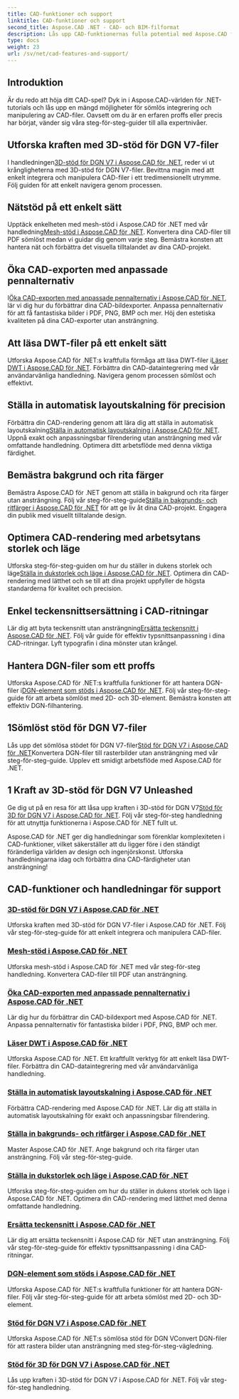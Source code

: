 ```yaml
---
title: CAD-funktioner och support
linktitle: CAD-funktioner och support
second_title: Aspose.CAD .NET - CAD- och BIM-filformat
description: Lås upp CAD-funktionernas fulla potential med Aspose.CAD för .NET-tutorials. Lär dig 3D-stöd för DGN V7, meshhantering, pennanpassning och mer utan ansträngning.
type: docs
weight: 23
url: /sv/net/cad-features-and-support/
---
```


## Introduktion

Är du redo att höja ditt CAD-spel? Dyk in i Aspose.CAD-världen för .NET-tutorials och lås upp en mängd möjligheter för sömlös integrering och manipulering av CAD-filer. Oavsett om du är en erfaren proffs eller precis har börjat, vänder sig våra steg-för-steg-guider till alla expertnivåer.

## Utforska kraften med 3D-stöd för DGN V7-filer

 I handledningen[3D-stöd för DGN V7 i Aspose.CAD för .NET](./3d-support-for-dgn-v7/), reder vi ut krångligheterna med 3D-stöd för DGN V7-filer. Bevittna magin med att enkelt integrera och manipulera CAD-filer i ett tredimensionellt utrymme. Följ guiden för att enkelt navigera genom processen.

## Nätstöd på ett enkelt sätt

 Upptäck enkelheten med mesh-stöd i Aspose.CAD för .NET med vår handledning[Mesh-stöd i Aspose.CAD för .NET](./mesh-support/). Konvertera dina CAD-filer till PDF sömlöst medan vi guidar dig genom varje steg. Bemästra konsten att hantera nät och förbättra det visuella tilltalandet av dina CAD-projekt.

## Öka CAD-exporten med anpassade pennalternativ

 I[Öka CAD-exporten med anpassade pennalternativ i Aspose.CAD för .NET](./pen-support-in-export/), lär vi dig hur du förbättrar dina CAD-bildexporter. Anpassa pennalternativ för att få fantastiska bilder i PDF, PNG, BMP och mer. Höj den estetiska kvaliteten på dina CAD-exporter utan ansträngning.

## Att läsa DWT-filer på ett enkelt sätt

Utforska Aspose.CAD för .NET:s kraftfulla förmåga att läsa DWT-filer i[Läser DWT i Aspose.CAD för .NET](./reading-dwt/). Förbättra din CAD-dataintegrering med vår användarvänliga handledning. Navigera genom processen sömlöst och effektivt.

## Ställa in automatisk layoutskalning för precision

 Förbättra din CAD-rendering genom att lära dig att ställa in automatisk layoutskalning[Ställa in automatisk layoutskalning i Aspose.CAD för .NET](./setting-auto-layout-scaling/). Uppnå exakt och anpassningsbar filrendering utan ansträngning med vår omfattande handledning. Optimera ditt arbetsflöde med denna viktiga färdighet.

## Bemästra bakgrund och rita färger

 Bemästra Aspose.CAD för .NET genom att ställa in bakgrund och rita färger utan ansträngning. Följ vår steg-för-steg-guide[Ställa in bakgrunds- och ritfärger i Aspose.CAD för .NET](./setting-background-and-drawing-colors/) för att ge liv åt dina CAD-projekt. Engagera din publik med visuellt tilltalande design.

## Optimera CAD-rendering med arbetsytans storlek och läge

Utforska steg-för-steg-guiden om hur du ställer in dukens storlek och läge[Ställa in dukstorlek och läge i Aspose.CAD för .NET](./setting-canvas-size-and-mode/). Optimera din CAD-rendering med lätthet och se till att dina projekt uppfyller de högsta standarderna för kvalitet och precision.

## Enkel teckensnittsersättning i CAD-ritningar

 Lär dig att byta teckensnitt utan ansträngning[Ersätta teckensnitt i Aspose.CAD för .NET](./substituting-fonts/). Följ vår guide för effektiv typsnittsanpassning i dina CAD-ritningar. Lyft typografin i dina mönster utan krångel.

## Hantera DGN-filer som ett proffs

 Utforska Aspose.CAD för .NET:s kraftfulla funktioner för att hantera DGN-filer i[DGN-element som stöds i Aspose.CAD för .NET](./supported-dgn-elements/). Följ vår steg-för-steg-guide för att arbeta sömlöst med 2D- och 3D-element. Bemästra konsten att effektiv DGN-filhantering.

## 1Sömlöst stöd för DGN V7-filer

 Lås upp det sömlösa stödet för DGN V7-filer[Stöd för DGN V7 i Aspose.CAD för .NET](./support-for-dgn-v7/)Konvertera DGN-filer till rasterbilder utan ansträngning med vår steg-för-steg-guide. Upplev ett smidigt arbetsflöde med Aspose.CAD för .NET.

## 1 Kraft av 3D-stöd för DGN V7 Unleashed

 Ge dig ut på en resa för att låsa upp kraften i 3D-stöd för DGN V7[Stöd för 3D för DGN V7 i Aspose.CAD för .NET](./support-of-3d-for-dgn-v7/). Följ vår steg-för-steg handledning för att utnyttja funktionerna i Aspose.CAD för .NET fullt ut.

Aspose.CAD för .NET ger dig handledningar som förenklar komplexiteten i CAD-funktioner, vilket säkerställer att du ligger före i den ständigt föränderliga världen av design och ingenjörskonst. Utforska handledningarna idag och förbättra dina CAD-färdigheter utan ansträngning!
## CAD-funktioner och handledningar för support
### [3D-stöd för DGN V7 i Aspose.CAD för .NET](./3d-support-for-dgn-v7/)
Utforska kraften med 3D-stöd för DGN V7-filer i Aspose.CAD för .NET. Följ vår steg-för-steg-guide för att enkelt integrera och manipulera CAD-filer.
### [Mesh-stöd i Aspose.CAD för .NET](./mesh-support/)
Utforska mesh-stöd i Aspose.CAD för .NET med vår steg-för-steg handledning. Konvertera CAD-filer till PDF utan ansträngning.
### [Öka CAD-exporten med anpassade pennalternativ i Aspose.CAD för .NET](./pen-support-in-export/)
Lär dig hur du förbättrar din CAD-bildexport med Aspose.CAD för .NET. Anpassa pennalternativ för fantastiska bilder i PDF, PNG, BMP och mer.
### [Läser DWT i Aspose.CAD för .NET](./reading-dwt/)
Utforska Aspose.CAD för .NET. Ett kraftfullt verktyg för att enkelt läsa DWT-filer. Förbättra din CAD-dataintegrering med vår användarvänliga handledning.
### [Ställa in automatisk layoutskalning i Aspose.CAD för .NET](./setting-auto-layout-scaling/)
Förbättra CAD-rendering med Aspose.CAD för .NET. Lär dig att ställa in automatisk layoutskalning för exakt och anpassningsbar filrendering.
### [Ställa in bakgrunds- och ritfärger i Aspose.CAD för .NET](./setting-background-and-drawing-colors/)
Master Aspose.CAD för .NET. Ange bakgrund och rita färger utan ansträngning. Följ vår steg-för-steg-guide.
### [Ställa in dukstorlek och läge i Aspose.CAD för .NET](./setting-canvas-size-and-mode/)
Utforska steg-för-steg-guiden om hur du ställer in dukens storlek och läge i Aspose.CAD för .NET. Optimera din CAD-rendering med lätthet med denna omfattande handledning.
### [Ersätta teckensnitt i Aspose.CAD för .NET](./substituting-fonts/)
Lär dig att ersätta teckensnitt i Aspose.CAD för .NET utan ansträngning. Följ vår steg-för-steg-guide för effektiv typsnittsanpassning i dina CAD-ritningar.
### [DGN-element som stöds i Aspose.CAD för .NET](./supported-dgn-elements/)
Utforska Aspose.CAD för .NET:s kraftfulla funktioner för att hantera DGN-filer. Följ vår steg-för-steg-guide för att arbeta sömlöst med 2D- och 3D-element.
### [Stöd för DGN V7 i Aspose.CAD för .NET](./support-for-dgn-v7/)
Utforska Aspose.CAD för .NET:s sömlösa stöd för DGN VConvert DGN-filer för att rastera bilder utan ansträngning med steg-för-steg-vägledning.
### [Stöd för 3D för DGN V7 i Aspose.CAD för .NET](./support-of-3d-for-dgn-v7/)
Lås upp kraften i 3D-stöd för DGN V7 i Aspose.CAD för .NET. Följ vår steg-för-steg handledning.